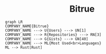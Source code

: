 <h1 align="center">Bitrue</h1>

```mermaid
graph LR
COMPANY_NAME{Bitrue}
COMPANY_NAME ---> U{Users} ---> UN[1]
COMPANY_NAME ---> R{Repositories} ---> RN[3]
COMPANY_NAME ---> G{Gists} ---> GN[40]
COMPANY_NAME ---> ML{Most Used<br>Languages}
ML --> Rust[Rust]
```
